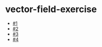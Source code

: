 # vector-field-exercise

- [#1](http://kt3k.github.io/vector-field-exercise/s/1.html)
- [#2](http://kt3k.github.io/vector-field-exercise/s/2.html)
- [#3](http://kt3k.github.io/vector-field-exercise/s/3.html)
- [#4](http://kt3k.github.io/vector-field-exercise/s/4.html)
